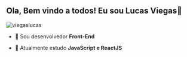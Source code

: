 <h2 align="start">Ola, Bem vindo a todos! Eu sou Lucas Viegas👋</h2>
<p align="left"> <img src="https://komarev.com/ghpvc/?username=viegaslucas&label=Profile%20views&color=0e75b6&style=flat" alt="viegaslucas" / > </p>

- 🌿 Sou desenvolvedor **Front-End**

- 🌱 Atualmente estudo **JavaScript e ReactJS**

